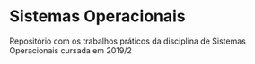 # Sistemas Operacionais
 Repositório com os trabalhos práticos da disciplina de Sistemas Operacionais cursada em 2019/2
